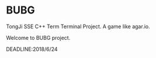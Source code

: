 # BUBG
TongJi SSE C++ Term Terminal Project. A game like agar.io.
 
Welcome to BUBG project.
<p></p>
DEADLINE:2018/6/24
